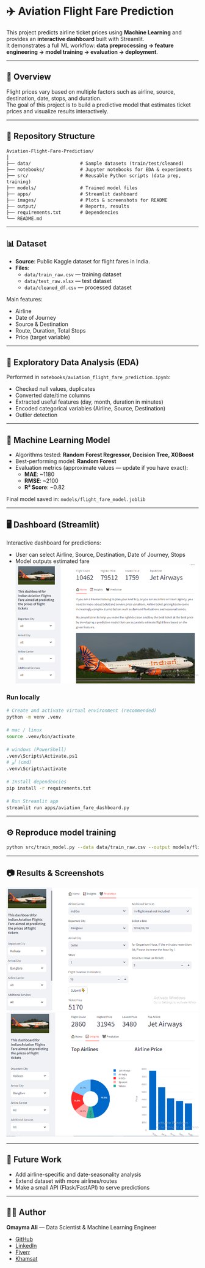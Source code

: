 # ✈️ Aviation Flight Fare Prediction

This project predicts airline ticket prices using **Machine Learning** and provides an **interactive dashboard** built with Streamlit.  
It demonstrates a full ML workflow: **data preprocessing → feature engineering → model training → evaluation → deployment**.

---

## 📌 Overview
Flight prices vary based on multiple factors such as airline, source, destination, date, stops, and duration.  
The goal of this project is to build a predictive model that estimates ticket prices and visualize results interactively.

---

## 📂 Repository Structure
```
Aviation-Flight-Fare-Prediction/
│
├── data/                  # Sample datasets (train/test/cleaned)
├── notebooks/             # Jupyter notebooks for EDA & experiments
├── src/                   # Reusable Python scripts (data prep, training)
├── models/                # Trained model files
├── apps/                  # Streamlit dashboard
├── images/                # Plots & screenshots for README
├── output/                # Reports, results
├── requirements.txt       # Dependencies
└── README.md
```

---

## 📊 Dataset
- **Source**: Public Kaggle dataset for flight fares in India.  
- **Files**:
  - `data/train_raw.csv` — training dataset  
  - `data/test_raw.xlsx` — test dataset  
  - `data/cleaned_df.csv` — processed dataset  

Main features:
- Airline  
- Date of Journey  
- Source & Destination  
- Route, Duration, Total Stops  
- Price (target variable)

---

## 🔎 Exploratory Data Analysis (EDA)
Performed in `notebooks/aviation_flight_fare_prediction.ipynb`:
- Checked null values, duplicates  
- Converted date/time columns  
- Extracted useful features (day, month, duration in minutes)  
- Encoded categorical variables (Airline, Source, Destination)  
- Outlier detection  

---

## 🤖 Machine Learning Model
- Algorithms tested: **Random Forest Regressor, Decision Tree, XGBoost**  
- Best-performing model: **Random Forest**  
- Evaluation metrics (approximate values — update if you have exact):
  - **MAE**: ~1180  
  - **RMSE**: ~2100  
  - **R² Score**: ~0.82  

Final model saved in: `models/flight_fare_model.joblib`

---

## 🖥️ Dashboard (Streamlit)
Interactive dashboard for predictions:
- User can select Airline, Source, Destination, Date of Journey, Stops  
- Model outputs estimated fare  
![Dashboard](images/home.png) 

### Run locally
```bash
# Create and activate virtual environment (recommended)
python -m venv .venv

# mac / linux
source .venv/bin/activate

# windows (PowerShell)
.venv\Scripts\Activate.ps1
# أو (cmd)
.venv\Scripts\activate

# Install dependencies
pip install -r requirements.txt

# Run Streamlit app
streamlit run apps/aviation_fare_dashboard.py
```

---

## ⚙️ Reproduce model training
```bash
python src/train_model.py --data data/train_raw.csv --output models/flight_fare_model.joblib
```

---

## 📷 Results & Screenshots


![Prediction Plot](images/predection.png)
![Analysis Plot](images/insights1.png)


---

## 🚀 Future Work
- Add airline-specific and date-seasonality analysis  
- Extend dataset with more airlines/routes 
- Make a small API (Flask/FastAPI) to serve predictions


---

## 👩‍💻 Author
**Omayma Ali** — Data Scientist & Machine Learning Engineer  

- [GitHub](https://github.com/Omayma-ali)  
- [LinkedIn](www.linkedin.com/in/omayma-ali)  
- [Fiverr](https://www.fiverr.com/users/omaymaaa)
- [Khamsat](https://khamsat.com/user/omayma_ali)
